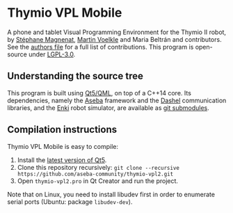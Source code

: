 # Thymio VPL Mobile

A phone and tablet Visual Programming Environment for the Thymio II robot, by [Stéphane Magnenat](http://stephane.magnenat.net), [Martin Voelkle](https://sampla.ch/) and Maria Beltrán and contributors.
See the [authors file](AUTHORS.md) for a full list of contributions.
This program is open-source under [LGPL-3.0](LICENSE.txt).

## Understanding the source tree

This program is built using [Qt5/QML](https://www.qt.io/), on top of a C++14 core.
Its dependencies, namely the [Aseba](https://github.com/aseba-community/aseba/) framework and the [Dashel](https://github.com/aseba-community/dashel) communication libraries, and the [Enki](https://github.com/enki-community/enki/) robot simulator, are available as [git submodules](https://git-scm.com/docs/git-submodule).

## Compilation instructions

Thymio VPL Mobile is easy to compile:
1. Install the [latest version of Qt5](https://www.qt.io/download-open-source/).
2. Clone this repository recursively:
   `git clone --recursive https://github.com/aseba-community/thymio-vpl2.git`
3. Open `thymio-vpl2.pro` in Qt Creator and run the project.

Note that on Linux, you need to install libudev first in order to enumerate serial ports (Ubuntu: package `libudev-dev`).
